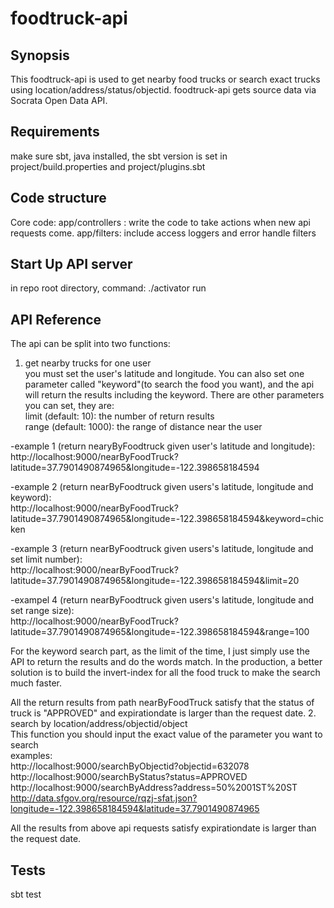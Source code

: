 # foodtruck-api
## Synopsis

This foodtruck-api is used to get nearby food trucks or search exact trucks using location/address/status/objectid. 
foodtruck-api gets source data via Socrata Open Data API.

## Requirements
  make sure sbt, java installed, the sbt version is set in project/build.properties and project/plugins.sbt
  
## Code structure
  Core code:
   app/controllers : write the code to take actions when new api requests come. 
   app/filters: include access loggers and error handle filters
   
## Start Up API server

 in repo root directory, command: ./activator run      

## API Reference

The api can be split into two functions: <br />
  1. get nearby trucks for one user <br />
   you must set the user's latitude and longitude. You can also set one parameter called "keyword"(to search the food you want), and the api will return the results including the keyword. There are other parameters you can set, they are:<br />
   limit (default: 10): the number of return results <br />
   range (default: 1000): the range of distance near the user<br />

   -example 1 (return nearyByFoodtruck given user's latitude and longitude):<br />
   http://localhost:9000/nearByFoodTruck?latitude=37.7901490874965&longitude=-122.398658184594 <br />
   
   -example 2 (return nearByFoodtruck given users's latitude, longitude and keyword): <br />
   http://localhost:9000/nearByFoodTruck?latitude=37.7901490874965&longitude=-122.398658184594&keyword=chicken <br />
   
  -example 3 (return nearByFoodtruck given users's latitude, longitude and set limit number): <br />
   http://localhost:9000/nearByFoodTruck?latitude=37.7901490874965&longitude=-122.398658184594&limit=20 <br />
   
  -exampel 4 (return nearByFoodtruck given users's latitude, longitude and set range size): <br />
   http://localhost:9000/nearByFoodTruck?latitude=37.7901490874965&longitude=-122.398658184594&range=100<br />
   
   For the keyword search part, as the limit of the time, I just simply use the API to return the results and do the words match. In the production, a better solution is to build the invert-index for all the food truck to make the search much faster.
   
   All the return results from path nearByFoodTruck satisfy that the status of truck is "APPROVED" and expirationdate        is larger than the request date.
  2. search by location/address/objectid/object <br />
   This function you should input the exact value of the parameter you want to search <br />
   examples:<br />
   http://localhost:9000/searchByObjectid?objectid=632078 <br />
   http://localhost:9000/searchByStatus?status=APPROVED  <br />
   http://localhost:9000/searchByAddress?address=50%2001ST%20ST <br />
   http://data.sfgov.org/resource/rqzj-sfat.json?longitude=-122.398658184594&latitude=37.7901490874965 <br />

   All the results from above api requests satisfy expirationdate is larger than the request date. 

## Tests

sbt test
